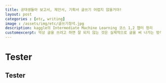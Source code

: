 ```yaml
---
title: 공대생들아 보고서, 제안서, 기획서 글쓰기 어렵지 않을거야!
layout: post   
categories : [etc, writing]
image : /assets/img/etc/글쓰기정석.jpg
description: kaggle의 Intermediate Machine Learning 코스 1,2 챕터 정리
customexcerpt: 막상 글을 쓰려고 하면 잘 되지 않는 것은 실제적으로 글을 써 나가는 방식, 즉 글쓰기의 정석을 제대로 익히지 못했기 때문이다. 그 정석이란 바로 글쓰기의 요령이다. 어렵게 생각해서 그렇지 실상은 몇 가지 요령을 터득하는 것만으로도 일상생활에서 필요한 글쓰기는 충분히 해결할 수 있다.    
---
```


# Tester
## Tester